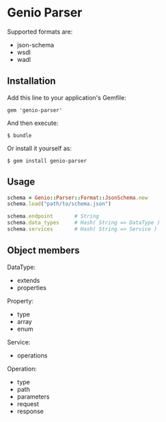 # Genio Parser

Supported formats are:

* json-schema
* wsdl
* wadl

## Installation

Add this line to your application's Gemfile:

    gem 'genio-parser'

And then execute:

    $ bundle

Or install it yourself as:

    $ gem install genio-parser

## Usage

```ruby
schema = Genio::Parser::Format::JsonSchema.new
schema.load("path/to/schema.json")

schema.endpoint       # String
schema.data_types     # Hash( String => DataType )
schema.services       # Hash( String => Service )
```

## Object members

DataType:

* extends
* properties

Property:

* type
* array
* enum

Service:

* operations

Operation:

* type
* path
* parameters
* request
* response

